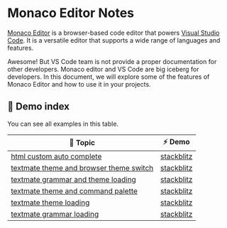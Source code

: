 # Monaco Editor Notes

[Monaco Editor](https://github.com/microsoft/monaco-editor) is a browser-based code editor that powers [Visual Studio Code](https://github.com/microsoft/vscode). It is a versatile editor that supports a wide range of languages and features.

Awesome! But VS Code team is not provide a proper documentation for other developers. Monaco editor and VS Code are big iceberg for developers. In this document, we will explore some of the features of Monaco Editor and how to use it in your projects.

## 🌟 Demo index

You can see all examples in this table.

| 📜 Topic | ⚡ Demo |
| --- | --- |
| [html custom auto complete](https://github.com/monaco-editor-trials/monaco-editor-html-custom-auto-complete) | [stackblitz](https://stackblitz.com/~/github.com/relliv/monaco-editor-html-custom-auto-complete) |
| [textmate theme and browser theme switch](https://github.com/monaco-editor-trials/monaco-editor-textmate-theme-and-browser-theme-switch) | [stackblitz](https://stackblitz.com/~/github.com/monaco-editor-trials/monaco-editor-textmate-theme-and-browser-theme-switch) |
| [textmate grammar and theme loading](https://github.com/monaco-editor-trials/angular-monaco-tm-grammar-and-theme-loading-example) | [stackblitz](https://github.com/monaco-editor-trials/angular-monaco-tm-grammar-and-theme-loading-example) |
| [textmate theme and command palette](https://github.com/monaco-editor-trials/monaco-editor-tm-theme-and-command-palette-example) | [stackblitz](https://stackblitz.com/~/github.com/monaco-editor-trials/monaco-editor-tm-theme-and-command-palette-example) |
| [textmate theme loading](https://github.com/monaco-editor-trials/monaco-editor-textmate-theme-loading-example) | [stackblitz](https://stackblitz.com/~/github.com/monaco-editor-trials/monaco-editor-textmate-theme-loading-example) |
| [textmate grammar loading](https://github.com/monaco-editor-trials/monaco-editor-textmate-grammar-loading-example) | [stackblitz](https://stackblitz.com/~/github.com/monaco-editor-trials/monaco-editor-textmate-grammar-loading-example) |
